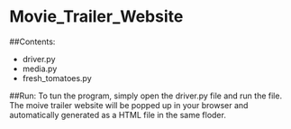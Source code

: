 # Movie_Trailer_Website

##Contents:
- driver.py
- media.py
- fresh_tomatoes.py

##Run:
To tun the program, simply open the driver.py file and run the file.
The moive trailer website will be popped up in your browser and automatically generated as a HTML file in the same floder.
